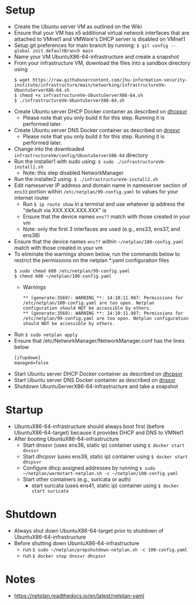 # Setup
* Create the Ubuntu server VM as outlined on the Wiki
* Ensure that your VM has x5 additional virtual network interfaces that are attached to VMnet1 and VMWare's DHCP server is disabled on VMnet1
* Setup git preferences for main branch by running: `$ git config --global init.defaultBranch main`
* Name your VM UbuntuX86-64-infrastructure and create a snapshot
* From your infrastructure VM, download the files into a sandbox directory using
  ```
  $ wget https://raw.githubusercontent.com/jhu-information-security-institute/infrastructure/main/networking/infrastructureVm-UbuntuServerX86-64.sh
  $ chmod +x infrastructureVm-UbuntuServerX86-64.sh
  $ ./infrastructureVm-UbuntuServerX86-64.sh
  ```
* Create Ubuntu server DHCP Docker container as described on [dhcpsvr](https://github.com/jhu-information-security-institute/infrastructure/tree/main/networking/dhcpsvr)
  * Please note that you only build it for this step.  Running it is performed later.
* Create Ubuntu server DNS Docker container as described on [dnssvr](https://github.com/jhu-information-security-institute/infrastructure/tree/main/networking/dnssvr)
  * Please note that you only build it for this step.  Running it is performed later.
* Change into the downloaded `infrastructureVm/config/UbuntuServerX86-64` directory
* Run the installer1 with sudo using: `$ sudo ./infrastructureVm-install1.sh`
    * Note: this step disabled NetworkManager
* Run the installer2 using: `$ ./infrastructureVm-install2.sh`
* Edit nameserver IP address and domain name in nameserver section of `ens33` portion within `/etc/netplan/99-config.yaml` to values for your internet router
  * Run `$ ip route show` in a terminal and use whatever ip address the "default via XXX.XXX.XXX.XXX" is
  * Ensure that the device names `ens??` match with those created in your vm
  * Note: only the first 3 interfaces are used (e.g., ens33, ens37, and ens38)
* Ensure that the device names `ens??` within `~/netplan/100-config.yaml` match with those created in your vm
* To eliminate the warnings shown below, run the commands below to restrict the permissions on the netplan *.yaml configuration files
  ```
  $ sudo chmod 600 /etc/netplan/99-config.yaml
  $ chmod 600 ~/netplan/100-config.yaml
  ```
  * Warnings
    ```
    ** (generate:3569): WARNING **: 14:10:11.987: Permissions for /etc/netplan/100-config.yaml are too open. Netplan configuration should NOT be accessible by others.
    ** (generate:3569): WARNING **: 14:10:11.987: Permissions for /etc/netplan/99-config.yaml are too open. Netplan configuration should NOT be accessible by others.
    ``` 
* Run `$ sudo netplan apply`
* Ensure that /etc/NetworkManager/NetworkManager.conf has the lines below
  ```
  [ifupdown]
  managed=false
  ```
* Start Ubuntu server DHCP Docker container as described on [dhcpsvr](https://github.com/jhu-information-security-institute/infrastructure/tree/main/networking/dhcpsvr)
* Start Ubuntu server DNS Docker container as described on [dnssvr](https://github.com/jhu-information-security-institute/infrastructure/tree/main/networking/dnssvr)    
* Shutdown UbuntuServerX86-64-infrastructure and take a snapshot

# Startup
* UbuntuX86-64-infrastructure should always boot first (before UbuntuX86-64-target) because it provides DHCP and DNS to VMNet1
* After booting UbuntuX86-64-infrastructure
  * Start dnssvr (uses ens38, static ip) container using `$ docker start dnssvr`
  * Start dhcpsvr (uses ens39, static ip) container using `$ docker start dhcpsvr`
  * Configure dhcp assigned addresses by running `$ sudo ~/netplan/warmstart-netplan.sh -c ~/netplan/100-config.yaml`
  * Start other containers (e.g., suricata or auth)
    * start suricata (uses ens41, static ip) container using `$ docker start suricata`

# Shutdown
* Always shut down UbuntuX86-64-target prior to shutdown of UbuntuX86-64-infrastructure
* Before shutting down UbuntuX86-64-infrastructure
    * run `$ sudo ~/netplan/prepshutdown-netplan.sh -c 100-config.yaml`
    * run `$ docker stop dnssvr dhcpsvr`
    
# Notes
* https://netplan.readthedocs.io/en/latest/netplan-yaml
